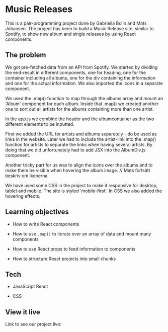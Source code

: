# Music Releases

This is a pair-programming project done by Gabriella Bolin and Mats Johansen. The project has been to build a Music Release site, similar to Spotify, to show new album and single releases by using React components. 

## The problem

We got pre-fetched data from an API from Spotify. We started by dividing the end-result in different components, one for heading, one for the container including all albums, one for the div containing the information and one for the actual information. We also imported the icons in a separate component. 

We used the .map() function to map through the albums array and mount an 'Album' component for each album. Inside that .map() we created another one to sort out all artists for the albums containing more than one artist. 

In the app.js we combine the header and the albumcontainer as the two different elements to be inputted. 

First we added the URL for artists and albums separately - do be used as links in the website. Later we had to include the artist-link into the .map() function for artists to separate the links when having several artists. By doing that we did unfortunately had to add JSX into the AlbumDiv.js component. 

Another tricky part for us was to align the icons over the albums and to make them be visible when hovering the album image. 
// Mats fortsätt beskriv om ikonerna

We have used some CSS in the project to make it responsive for desktop, tablet and mobile. The site is styled 'mobile-first'. In CSS we also added the hovering effects. 

## Learning objectives

- How to write React components

- How to use `.map()` to iterate over an array of data and mount many components

- How to use React props to feed information to components

- How to structure React projects into small chunks

## Tech

- JavaScript React

- CSS

## View it live

Link to see our project live: 
